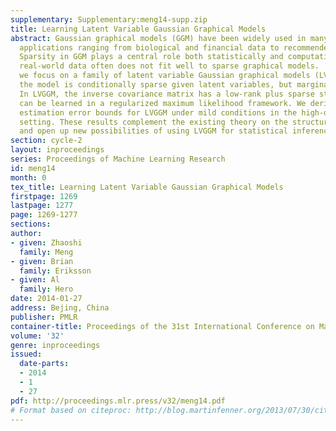 ```yaml
---
supplementary: Supplementary:meng14-supp.zip
title: Learning Latent Variable Gaussian Graphical Models
abstract: Gaussian graphical models (GGM) have been widely used in many high-dimensional
  applications ranging from biological and financial data to recommender systems.
  Sparsity in GGM plays a central role both statistically and computationally. Unfortunately,
  real-world data often does not fit well to sparse graphical models.  In this paper,
  we focus on a family of latent variable Gaussian graphical models (LVGGM), where
  the model is conditionally sparse given latent variables, but marginally non-sparse.
  In LVGGM, the inverse covariance matrix has a low-rank plus sparse structure, and
  can be learned in a regularized maximum likelihood framework. We derive novel parameter
  estimation error bounds for LVGGM under mild conditions in the high-dimensional
  setting. These results complement the existing theory on the structural learning,
  and open up new possibilities of using LVGGM for statistical inference.
section: cycle-2
layout: inproceedings
series: Proceedings of Machine Learning Research
id: meng14
month: 0
tex_title: Learning Latent Variable Gaussian Graphical Models
firstpage: 1269
lastpage: 1277
page: 1269-1277
sections: 
author:
- given: Zhaoshi
  family: Meng
- given: Brian
  family: Eriksson
- given: Al
  family: Hero
date: 2014-01-27
address: Bejing, China
publisher: PMLR
container-title: Proceedings of the 31st International Conference on Machine Learning
volume: '32'
genre: inproceedings
issued:
  date-parts:
  - 2014
  - 1
  - 27
pdf: http://proceedings.mlr.press/v32/meng14.pdf
# Format based on citeproc: http://blog.martinfenner.org/2013/07/30/citeproc-yaml-for-bibliographies/
---
```

